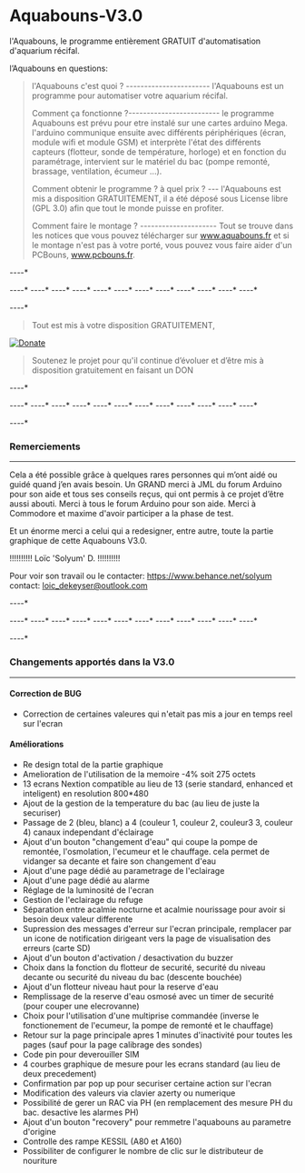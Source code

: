 # Aquabouns-V3.0

l'Aquabouns, le programme entièrement GRATUIT d'automatisation d'aquarium récifal.



l’Aquabouns en questions:  
> l'Aquabouns c'est quoi ? ----------------------- l'Aquabouns est un programme pour automatiser votre aquarium récifal. 
> 
> Comment ça fonctionne ?------------------------- le programme Aquabouns est prévu pour etre instalé sur une cartes arduino Mega. l'arduino communique ensuite avec différents périphériques (écran, module wifi et module GSM) et interprète l'état des différents capteurs (flotteur, sonde de température, horloge) et en fonction du paramétrage, intervient sur le matériel du bac (pompe remonté, brassage, ventilation, écumeur ...). 
> 
> Comment obtenir le programme ? à quel prix ? --- l'Aquabouns est mis a disposition GRATUITEMENT, il a été déposé sous License libre (GPL 3.0) afin que tout le monde puisse en profiter. 
> 
> Comment faire le montage ? --------------------- Tout se trouve dans les notices que vous pouvez télécharger sur www.aquabouns.fr et si le montage n'est pas à votre porté, vous pouvez vous faire aider d'un PCBouns, www.pcbouns.fr. 

 *-*-*-*-*
 
 *-*-*-*-* *-*-*-*-* *-*-*-*-* *-*-*-*-* *-*-*-*-* *-*-*-*-* *-*-*-*-* *-*-*-*-* *-*-*-*-* *-*-*-*-* *-*-*-*-* *-*-*-*-*
 
 *-*-*-*-*
 
> Tout est mis à votre disposition GRATUITEMENT, 

 [![Donate](https://meteosaintmichelsurternoise.fr/paypal-don.jpg)](https://www.paypal.com/donate/?hosted_button_id=HWQ5X3M39VEP4)
 
 > Soutenez le projet pour qu'il continue d’évoluer et d’être mis à disposition gratuitement en faisant un DON
 
 *-*-*-*-*
 
 *-*-*-*-* *-*-*-*-* *-*-*-*-* *-*-*-*-* *-*-*-*-* *-*-*-*-* *-*-*-*-* *-*-*-*-* *-*-*-*-* *-*-*-*-* *-*-*-*-* *-*-*-*-*
 
 *-*-*-*-*

### Remerciements
-----------------

Cela a été possible grâce à quelques rares personnes qui m’ont aidé ou guidé quand j’en avais besoin.
Un GRAND merci à JML du forum Arduino pour son aide et tous ses conseils reçus, qui ont permis à ce projet d’être aussi abouti.
Merci à tous le forum Arduino pour son aide.
Merci à Commodore et maxime d'avoir participer a la phase de test.

Et un énorme merci a celui qui a redesigner, entre autre, toute la partie graphique de cette Aquabouns V3.0.

!!!!!!!!!! Loïc 'Solyum' D. !!!!!!!!!!

Pour voir son travail ou le contacter:
https://www.behance.net/solyum
contact: loic_dekeyser@outlook.com


 *-*-*-*-*
 
 *-*-*-*-* *-*-*-*-* *-*-*-*-* *-*-*-*-* *-*-*-*-* *-*-*-*-* *-*-*-*-* *-*-*-*-* *-*-*-*-* *-*-*-*-* *-*-*-*-* *-*-*-*-*
 
 *-*-*-*-*
 
 
### Changements apportés dans la V3.0
-------------------------------------

#### Correction de BUG
- Correction de certaines valeures qui n'etait pas mis a jour en temps reel sur l'ecran

#### Améliorations
- Re design total de la partie graphique
- Amelioration de l'utilisation de la memoire -4% soit 275 octets
- 13 ecrans Nextion compatible au lieu de 13 (serie standard, enhanced et inteligent) en resolution 800*480
- Ajout de la gestion de la temperature du bac (au lieu de juste la securiser)
- Passage de 2 (bleu, blanc) a 4 (couleur 1, couleur 2, couleur3 3, couleur 4) canaux independant d'éclairage
- Ajout d'un bouton "changement d'eau" qui coupe la pompe de remontée, l'osmolation, l'ecumeur et le chauffage. cela permet de vidanger sa decante et faire son changement d'eau
- Ajout d'une page dédié au parametrage de l'eclairage
- Ajout d'une page dédié au alarme
- Réglage de la luminosité de l'ecran
- Gestion de l'eclairage du refuge
- Séparation entre acalmie nocturne et acalmie nourissage pour avoir si besoin deux valeur differente
- Supression des messages d'erreur sur l'ecran principale, remplacer par un icone de notification dirigeant vers la page de visualisation des erreurs (carte SD)
- Ajout d'un bouton d'activation / desactivation du buzzer
- Choix dans la fonction du flotteur de securité, securité du niveau decante ou securité du niveau du bac (descente bouchée)
- Ajout d'un flotteur niveau haut pour la reserve d'eau
- Remplissage de la reserve d'eau osmosé avec un timer de securité (pour couper une elecrovanne)
- Choix pour l'utilisation d'une multiprise commandée (inverse le fonctionement de l'ecumeur, la pompe de remonté et le chauffage)
- Retour sur la page principale apres 1 minutes d'inactivité pour toutes les pages (sauf pour la page calibrage des sondes)
- Code pin pour deverouiller SIM
- 4 courbes graphique de mesure pour les ecrans standard (au lieu de deux precedement)
- Confirmation par pop up pour securiser certaine action sur l'ecran
- Modification des valeurs via clavier azerty ou numerique
- Possibilité de gerer un RAC via PH (en remplacement des mesure PH du bac. desactive les alarmes PH)
- Ajout d'un bouton "recovery" pour remmetre l'aquabouns au parametre d'origine
- Controlle des rampe KESSIL (A80 et A160)
- Possibiliter de configurer le nombre de clic sur le distributeur de nouriture

